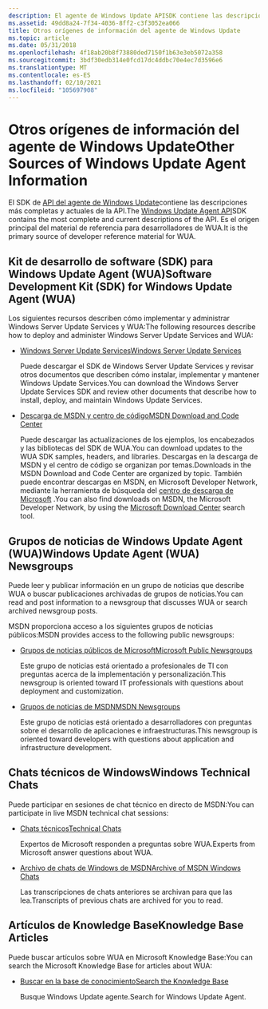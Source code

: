 ```yaml
---
description: El agente de Windows Update APISDK contiene las descripciones más completas y actuales de la API. Es el origen principal del material de referencia para desarrolladores de WUA.
ms.assetid: 49dd8a24-7f34-4036-8ff2-c3f3052ea066
title: Otros orígenes de información del agente de Windows Update
ms.topic: article
ms.date: 05/31/2018
ms.openlocfilehash: 4f18ab20b8f73880ded7150f1b63e3eb5072a358
ms.sourcegitcommit: 3bdf30edb314e0fcd17dc4ddbc70e4ec7d3596e6
ms.translationtype: MT
ms.contentlocale: es-ES
ms.lasthandoff: 02/10/2021
ms.locfileid: "105697908"
---
```

# <a name="other-sources-of-windows-update-agent-information"></a><span data-ttu-id="b51d3-104">Otros orígenes de información del agente de Windows Update</span><span class="sxs-lookup"><span data-stu-id="b51d3-104">Other Sources of Windows Update Agent Information</span></span>

<span data-ttu-id="b51d3-105">El SDK de [API del agente de Windows Update](portal-client.md)contiene las descripciones más completas y actuales de la API.</span><span class="sxs-lookup"><span data-stu-id="b51d3-105">The [Windows Update Agent API](portal-client.md)SDK contains the most complete and current descriptions of the API.</span></span> <span data-ttu-id="b51d3-106">Es el origen principal del material de referencia para desarrolladores de WUA.</span><span class="sxs-lookup"><span data-stu-id="b51d3-106">It is the primary source of developer reference material for WUA.</span></span>

## <a name="software-development-kit-sdk-for-windows-update-agent-wua"></a><span data-ttu-id="b51d3-107">Kit de desarrollo de software (SDK) para Windows Update Agent (WUA)</span><span class="sxs-lookup"><span data-stu-id="b51d3-107">Software Development Kit (SDK) for Windows Update Agent (WUA)</span></span>

<span data-ttu-id="b51d3-108">Los siguientes recursos describen cómo implementar y administrar Windows Server Update Services y WUA:</span><span class="sxs-lookup"><span data-stu-id="b51d3-108">The following resources describe how to deploy and administer Windows Server Update Services and WUA:</span></span>

-   [<span data-ttu-id="b51d3-109">Windows Server Update Services</span><span class="sxs-lookup"><span data-stu-id="b51d3-109">Windows Server Update Services</span></span>](/documentation/)

    <span data-ttu-id="b51d3-110">Puede descargar el SDK de Windows Server Update Services y revisar otros documentos que describen cómo instalar, implementar y mantener Windows Update Services.</span><span class="sxs-lookup"><span data-stu-id="b51d3-110">You can download the Windows Server Update Services SDK and review other documents that describe how to install, deploy, and maintain Windows Update Services.</span></span>

-   [<span data-ttu-id="b51d3-111">Descarga de MSDN y centro de código</span><span class="sxs-lookup"><span data-stu-id="b51d3-111">MSDN Download and Code Center</span></span>](/powerapps/developer/common-data-service/org-service/subscribe-sdk-assembly-updates-using-nuget)

    <span data-ttu-id="b51d3-112">Puede descargar las actualizaciones de los ejemplos, los encabezados y las bibliotecas del SDK de WUA.</span><span class="sxs-lookup"><span data-stu-id="b51d3-112">You can download updates to the WUA SDK samples, headers, and libraries.</span></span> <span data-ttu-id="b51d3-113">Descargas en la descarga de MSDN y el centro de código se organizan por temas.</span><span class="sxs-lookup"><span data-stu-id="b51d3-113">Downloads in the MSDN Download and Code Center are organized by topic.</span></span> <span data-ttu-id="b51d3-114">También puede encontrar descargas en MSDN, en Microsoft Developer Network, mediante la herramienta de búsqueda del [centro de descarga de Microsoft](https://go.microsoft.com/fwlink/p/?linkid=83468) .</span><span class="sxs-lookup"><span data-stu-id="b51d3-114">You can also find downloads on MSDN, the Microsoft Developer Network, by using the [Microsoft Download Center](https://go.microsoft.com/fwlink/p/?linkid=83468) search tool.</span></span>

## <a name="windows-update-agent-wua-newsgroups"></a><span data-ttu-id="b51d3-115">Grupos de noticias de Windows Update Agent (WUA)</span><span class="sxs-lookup"><span data-stu-id="b51d3-115">Windows Update Agent (WUA) Newsgroups</span></span>

<span data-ttu-id="b51d3-116">Puede leer y publicar información en un grupo de noticias que describe WUA o buscar publicaciones archivadas de grupos de noticias.</span><span class="sxs-lookup"><span data-stu-id="b51d3-116">You can read and post information to a newsgroup that discusses WUA or search archived newsgroup posts.</span></span>

<span data-ttu-id="b51d3-117">MSDN proporciona acceso a los siguientes grupos de noticias públicos:</span><span class="sxs-lookup"><span data-stu-id="b51d3-117">MSDN provides access to the following public newsgroups:</span></span>

-   [<span data-ttu-id="b51d3-118">Grupos de noticias públicos de Microsoft</span><span class="sxs-lookup"><span data-stu-id="b51d3-118">Microsoft Public Newsgroups</span></span>](https://go.microsoft.com/fwlink/p/?linkid=84395)

    <span data-ttu-id="b51d3-119">Este grupo de noticias está orientado a profesionales de TI con preguntas acerca de la implementación y personalización.</span><span class="sxs-lookup"><span data-stu-id="b51d3-119">This newsgroup is oriented toward IT professionals with questions about deployment and customization.</span></span>

-   [<span data-ttu-id="b51d3-120">Grupos de noticias de MSDN</span><span class="sxs-lookup"><span data-stu-id="b51d3-120">MSDN Newsgroups</span></span>](https://go.microsoft.com/fwlink/p/?linkid=83943)

    <span data-ttu-id="b51d3-121">Este grupo de noticias está orientado a desarrolladores con preguntas sobre el desarrollo de aplicaciones e infraestructuras.</span><span class="sxs-lookup"><span data-stu-id="b51d3-121">This newsgroup is oriented toward developers with questions about application and infrastructure development.</span></span>

## <a name="windows-technical-chats"></a><span data-ttu-id="b51d3-122">Chats técnicos de Windows</span><span class="sxs-lookup"><span data-stu-id="b51d3-122">Windows Technical Chats</span></span>

<span data-ttu-id="b51d3-123">Puede participar en sesiones de chat técnico en directo de MSDN:</span><span class="sxs-lookup"><span data-stu-id="b51d3-123">You can participate in live MSDN technical chat sessions:</span></span>

-   [<span data-ttu-id="b51d3-124">Chats técnicos</span><span class="sxs-lookup"><span data-stu-id="b51d3-124">Technical Chats</span></span>](https://go.microsoft.com/fwlink/p/?linkid=83854)

    <span data-ttu-id="b51d3-125">Expertos de Microsoft responden a preguntas sobre WUA.</span><span class="sxs-lookup"><span data-stu-id="b51d3-125">Experts from Microsoft answer questions about WUA.</span></span>

<!-- -->

-   [<span data-ttu-id="b51d3-126">Archivo de chats de Windows de MSDN</span><span class="sxs-lookup"><span data-stu-id="b51d3-126">Archive of MSDN Windows Chats</span></span>](https://go.microsoft.com/fwlink/p/?linkid=84300)

    <span data-ttu-id="b51d3-127">Las transcripciones de chats anteriores se archivan para que las lea.</span><span class="sxs-lookup"><span data-stu-id="b51d3-127">Transcripts of previous chats are archived for you to read.</span></span>

## <a name="knowledge-base-articles"></a><span data-ttu-id="b51d3-128">Artículos de Knowledge Base</span><span class="sxs-lookup"><span data-stu-id="b51d3-128">Knowledge Base Articles</span></span>

<span data-ttu-id="b51d3-129">Puede buscar artículos sobre WUA en Microsoft Knowledge Base:</span><span class="sxs-lookup"><span data-stu-id="b51d3-129">You can search the Microsoft Knowledge Base for articles about WUA:</span></span>

-   [<span data-ttu-id="b51d3-130">Buscar en la base de conocimiento</span><span class="sxs-lookup"><span data-stu-id="b51d3-130">Search the Knowledge Base</span></span>](https://go.microsoft.com/fwlink/p/?linkid=83983)

    <span data-ttu-id="b51d3-131">Busque Windows Update agente.</span><span class="sxs-lookup"><span data-stu-id="b51d3-131">Search for Windows Update Agent.</span></span>

 

 